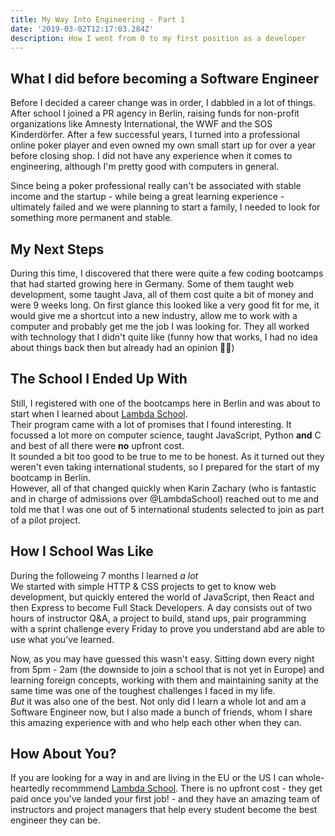 ```yaml
---
title: My Way Into Engineering - Part 1
date: '2019-03-02T12:17:03.284Z'
description: How I went from 0 to my first position as a developer
---
```


## What I did before becoming a Software Engineer

Before I decided a career change was in order, I dabbled in a lot of things.
After school I joined a PR agency in Berlin, raising funds for non-profit organizations like Amnesty International, the WWF and the SOS Kinderdörfer. After a few successful years, I turned into a professional online poker player and even owned my own small start up for over a year before closing shop.
I did not have any experience when it comes to engineering, although I'm pretty good with computers in general.

Since being a poker professional really can't be associated with stable income and the startup - while being a great learning experience - ultimately failed and we were planning to start a family, I needed to look for something more permanent and stable.

## My Next Steps

During this time, I discovered that there were quite a few coding bootcamps that had started growing here in Germany.
Some of them taught web development, some taught Java, all of them cost quite a bit of money and were 9 weeks long.
On first glance this looked like a very good fit for me, it would give me a shortcut into a new industry, allow me to work with a computer and probably get me the job I was looking for.
They all worked with technology that I didn't quite like (funny how that works, I had no idea about things back then but  already had an opinion 🤷🏼‍)

## The School I Ended Up With

Still, I registered with one of the bootcamps here in Berlin and was about to start when I learned about [Lambda School](https://bit.ly/2C0iMRI). <br>Their program came with a lot of promises that I found interesting.
It focussed a lot more on computer science, taught JavaScript, Python **and** C and best of all there were **no** upfront cost.<br> It sounded a bit too good to be true to me to be honest.
As it turned out they weren't even taking international students, so I prepared for the start of my bootcamp in Berlin.<br>
However, all of that changed quickly when Karin Zachary (who is fantastic and in charge of admissions over @LambdaSchool) reached out to me and told me that I was one out of 5 international students selected to join as part of a pilot project.

## How I School Was Like

During the followeing 7 months I learned *a lot*<br>
We started with simple HTTP & CSS projects to get to know web development, but quickly entered the world of JavaScript, then React and then Express to become Full Stack Developers.
A day consists out of two hours of instructor Q&A, a project to build, stand ups, pair programming with a sprint challenge every Friday to prove you understand abd are able to use what you've learned.<br>

Now, as you may have guessed this wasn't easy.
Sitting down every night from 5pm - 2am (the downside to join a school that is not yet in Europe) and learning foreign concepts, working with them and maintaining sanity at the same time was one of the toughest challenges I faced in my life. <br>
*But* it was also one of the best. Not only did I learn a whole lot and am a Software Engineer now, but I also made a bunch of friends, whom I share this amazing experience with and who help each other when they can.


## How About You?

If you are looking for a way in and are living in the EU or the US I can whole-heartedly recommmend [Lambda School](https://bit.ly/2C0iMRI). There is no upfront cost - they get paid once you've landed your first job! - and they have an amazing team of instructors and project managers that help every student become the best engineer they can be.